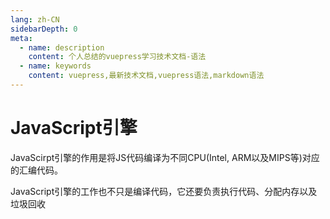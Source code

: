 ```yaml
---
lang: zh-CN
sidebarDepth: 0
meta:
  - name: description
    content: 个人总结的vuepress学习技术文档-语法
  - name: keywords
    content: vuepress,最新技术文档,vuepress语法,markdown语法
---
```


# JavaScript引擎
JavaScirpt引擎的作用是将JS代码编译为不同CPU(Intel, ARM以及MIPS等)对应的汇编代码。

JavaScript引擎的工作也不只是编译代码，它还要负责执行代码、分配内存以及垃圾回收